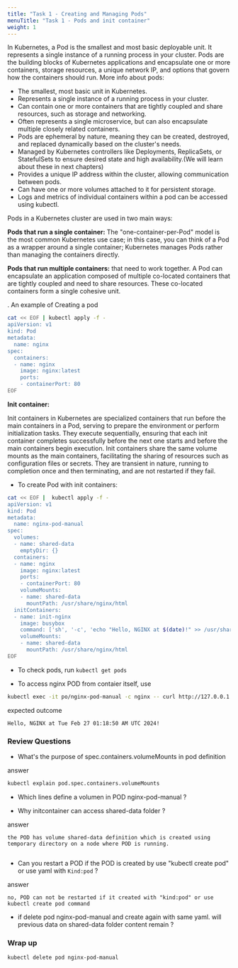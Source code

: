 ```yaml
---
title: "Task 1 - Creating and Managing Pods"
menuTitle: "Task 1 - Pods and init container"
weight: 1
---
```


In Kubernetes, a Pod is the smallest and most basic deployable unit. It represents a single instance of a running process in your cluster. Pods are the building blocks of Kubernetes applications and encapsulate one or more containers, storage resources, a unique network IP, and options that govern how the containers should run. More info about pods:

- The smallest, most basic unit in Kubernetes.
- Represents a single instance of a running process in your cluster.
- Can contain one or more containers that are tightly coupled and share resources, such as storage and networking.
- Often represents a single microservice, but can also encapsulate multiple closely related containers.
- Pods are ephemeral by nature, meaning they can be created, destroyed, and replaced dynamically based on the cluster's needs.
- Managed by Kubernetes controllers like Deployments, ReplicaSets, or StatefulSets to ensure desired state and high availability.(We will learn about these in next chapters)
- Provides a unique IP address within the cluster, allowing communication between pods.
- Can have one or more volumes attached to it for persistent storage.
- Logs and metrics of individual containers within a pod can be accessed using kubectl.

Pods in a Kubernetes cluster are used in two main ways:

**Pods that run a single container:** The "one-container-per-Pod" model is the most common Kubernetes use case; in this case, you can think of a Pod as a wrapper around a single container; Kubernetes manages Pods rather than managing the containers directly.

**Pods that run multiple containers:** that need to work together. A Pod can encapsulate an application composed of multiple co-located containers that are tightly coupled and need to share resources. These co-located containers form a single cohesive unit.


. An example of Creating a pod

```bash
cat << EOF | kubectl apply -f -
apiVersion: v1
kind: Pod
metadata:
  name: nginx
spec:
  containers:
  - name: nginx
    image: nginx:latest
    ports:
    - containerPort: 80
EOF
```

**Init container:**

Init containers in Kubernetes are specialized containers that run before the main containers in a Pod, serving to prepare the environment or perform initialization tasks. They execute sequentially, ensuring that each init container completes successfully before the next one starts and before the main containers begin execution. Init containers share the same volume mounts as the main containers, facilitating the sharing of resources such as configuration files or secrets. They are transient in nature, running to completion once and then terminating, and are not restarted if they fail.

- To create Pod with init containers:

```bash
cat << EOF |  kubectl apply -f -
apiVersion: v1
kind: Pod
metadata:
  name: nginx-pod-manual
spec:
  volumes:
  - name: shared-data
    emptyDir: {}
  containers:
  - name: nginx
    image: nginx:latest
    ports:
    - containerPort: 80
    volumeMounts:
    - name: shared-data
      mountPath: /usr/share/nginx/html
  initContainers:
  - name: init-nginx
    image: busybox
    command: ['sh', '-c', 'echo "Hello, NGINX at $(date)!" >> /usr/share/nginx/html/index.html']
    volumeMounts:
    - name: shared-data
      mountPath: /usr/share/nginx/html
EOF

```

- To check pods, run `kubectl get pods`

- To access nginx POD from contaier itself, use 
```bash
kubectl exec -it po/nginx-pod-manual -c nginx -- curl http://127.0.0.1
```
expected outcome
```
Hello, NGINX at Tue Feb 27 01:18:50 AM UTC 2024!
```
### Review Questions

- What's the purpose of spec.containers.volumeMounts in pod definition 

answer

```bash
kubectl explain pod.spec.containers.volumeMounts
```
- Which lines define a volumen in POD nginx-pod-manual ?

- Why initcontainer can access shared-data folder ?

answer

```
the POD has volume shared-data definition which is created using temporary directory on a node where POD is running.
 
```

- Can you restart a POD if the POD is created by use "kubectl create pod" or use yaml with  `Kind:pod`  ?

answer

```
no, POD can not be restarted if it created with "kind:pod" or use kubectl create pod command
```

- if delete pod nginx-pod-manual and create again with same yaml. will previous data  on shared-data folder content remain ?


### Wrap up

```bash
kubectl delete pod nginx-pod-manual
```
